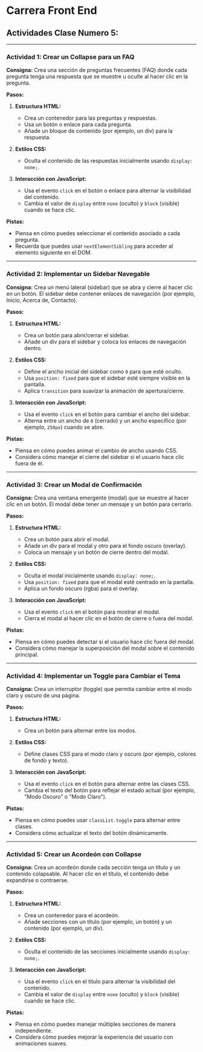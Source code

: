 # Carrera Front End

## Actividades Clase Numero 5:

---

### Actividad 1: Crear un Collapse para un FAQ

**Consigna:**
Crea una sección de preguntas frecuentes (FAQ) donde cada pregunta tenga una respuesta que se muestre u oculte al hacer clic en la pregunta.

**Pasos:**

1.  **Estructura HTML:**
    *   Crea un contenedor para las preguntas y respuestas.
    *   Usa un botón o enlace para cada pregunta.
    *   Añade un bloque de contenido (por ejemplo, un div) para la respuesta.

2.  **Estilos CSS:**
    *   Oculta el contenido de las respuestas inicialmente usando `display: none;`.

3.  **Interacción con JavaScript:**
    *   Usa el evento `click` en el botón o enlace para alternar la visibilidad del contenido.
    *   Cambia el valor de `display` entre `none` (oculto) y `block` (visible) cuando se hace clic.

**Pistas:**
*   Piensa en cómo puedes seleccionar el contenido asociado a cada pregunta.
*   Recuerda que puedes usar `nextElementSibling` para acceder al elemento siguiente en el DOM.

---

### Actividad 2: Implementar un Sidebar Navegable

**Consigna:**
Crea un menú lateral (sidebar) que se abra y cierre al hacer clic en un botón. El sidebar debe contener enlaces de navegación (por ejemplo, Inicio, Acerca de, Contacto).

**Pasos:**

1.  **Estructura HTML:**
    *   Crea un botón para abrir/cerrar el sidebar.
    *   Añade un div para el sidebar y coloca los enlaces de navegación dentro.

2.  **Estilos CSS:**
    *   Define el ancho inicial del sidebar como `0` para que esté oculto.
    *   Usa `position: fixed` para que el sidebar esté siempre visible en la pantalla.
    *   Aplica `transition` para suavizar la animación de apertura/cierre.

3.  **Interacción con JavaScript:**
    *   Usa el evento `click` en el botón para cambiar el ancho del sidebar.
    *   Alterna entre un ancho de `0` (cerrado) y un ancho específico (por ejemplo, `250px`) cuando se abre.

**Pistas:**
*   Piensa en cómo puedes animar el cambio de ancho usando CSS.
*   Considera cómo manejar el cierre del sidebar si el usuario hace clic fuera de él.

---

### Actividad 3: Crear un Modal de Confirmación

**Consigna:**
Crea una ventana emergente (modal) que se muestre al hacer clic en un botón. El modal debe tener un mensaje y un botón para cerrarlo.

**Pasos:**

1.  **Estructura HTML:**
    *   Crea un botón para abrir el modal.
    *   Añade un div para el modal y otro para el fondo oscuro (overlay).
    *   Coloca un mensaje y un botón de cierre dentro del modal.

2.  **Estilos CSS:**
    *   Oculta el modal inicialmente usando `display: none;`.
    *   Usa `position: fixed` para que el modal esté centrado en la pantalla.
    *   Aplica un fondo oscuro (rgba) para el overlay.

3.  **Interacción con JavaScript:**
    *   Usa el evento `click` en el botón para mostrar el modal.
    *   Cierra el modal al hacer clic en el botón de cierre o fuera del modal.

**Pistas:**
*   Piensa en cómo puedes detectar si el usuario hace clic fuera del modal.
*   Considera cómo manejar la superposición del modal sobre el contenido principal.

---

### Actividad 4: Implementar un Toggle para Cambiar el Tema

**Consigna:**
Crea un interruptor (toggle) que permita cambiar entre el modo claro y oscuro de una página.

**Pasos:**

1.  **Estructura HTML:**
    *   Crea un botón para alternar entre los modos.

2.  **Estilos CSS:**
    *   Define clases CSS para el modo claro y oscuro (por ejemplo, colores de fondo y texto).

3.  **Interacción con JavaScript:**
    *   Usa el evento `click` en el botón para alternar entre las clases CSS.
    *   Cambia el texto del botón para reflejar el estado actual (por ejemplo, "Modo Oscuro" o "Modo Claro").

**Pistas:**
*   Piensa en cómo puedes usar `classList.toggle` para alternar entre clases.
*   Considera cómo actualizar el texto del botón dinámicamente.

---

### Actividad 5: Crear un Acordeón con Collapse

**Consigna:**
Crea un acordeón donde cada sección tenga un título y un contenido colapsable. Al hacer clic en el título, el contenido debe expandirse o contraerse.

**Pasos:**

1.  **Estructura HTML:**
    *   Crea un contenedor para el acordeón.
    *   Añade secciones con un título (por ejemplo, un botón) y un contenido (por ejemplo, un div).

2.  **Estilos CSS:**
    *   Oculta el contenido de las secciones inicialmente usando `display: none;`.

3.  **Interacción con JavaScript:**
    *   Usa el evento `click` en el título para alternar la visibilidad del contenido.
    *   Cambia el valor de `display` entre `none` (oculto) y `block` (visible) cuando se hace clic.

**Pistas:**
*   Piensa en cómo puedes manejar múltiples secciones de manera independiente.
*   Considera cómo puedes mejorar la experiencia del usuario con animaciones suaves.